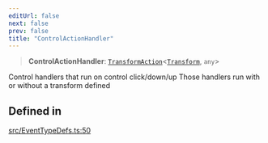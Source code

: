 ```yaml
---
editUrl: false
next: false
prev: false
title: "ControlActionHandler"
---
```


> **ControlActionHandler**: [`TransformAction`](/api/type-aliases/transformaction/)\<[`Transform`](/api/type-aliases/transform/), `any`\>

Control handlers that run on control click/down/up
Those handlers run with or without a transform defined

## Defined in

[src/EventTypeDefs.ts:50](https://github.com/fabricjs/fabric.js/blob/v6.0.0-rc4/src/EventTypeDefs.ts#L50)
